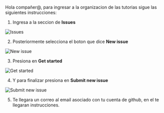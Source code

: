 Hola compañer@, para ingresar a la organizacion de las tutorias sigue las siguientes instrucciones: 

1. Ingresa a la seccion de **Issues**
<img alt="Issues" src="https://github.com/Tutorias-programacion-w-Rafa/Solicitar_Ingreso/assets/77165740/62bb78a8-c720-48f8-9a42-a0921c0415c9">

2. Posteriormente selecciona el boton que dice **New issue**
<img alt="New issue" src="https://github.com/Tutorias-programacion-w-Rafa/Solicitar_Ingreso/assets/77165740/e5caf7bd-11c2-4875-ae80-b9f7994976ee">

3. Presiona en **Get started**
<img alt="Get started" src="https://github.com/Tutorias-programacion-w-Rafa/Solicitar_Ingreso/assets/77165740/dd7967ee-8d0e-4c65-a674-60697c5fa639">

4. Y para finalizar presiona en **Submit new issue**
<img alt="Submit new issue" src="https://github.com/Tutorias-programacion-w-Rafa/Solicitar_Ingreso/assets/77165740/d9305112-9dd1-40cf-ae9c-aac8b945131f">

5. Te llegara un correo al email asociado con tu cuenta de github, en el te llegaran instrucciones.
